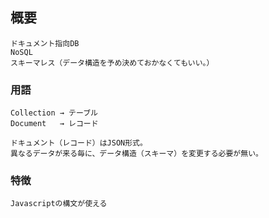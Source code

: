 ## 概要
```
ドキュメント指向DB
NoSQL
スキーマレス（データ構造を予め決めておかなくてもいい。）
```

### 用語
```
Collection → テーブル
Document   → レコード

ドキュメント（レコード）はJSON形式。
異なるデータが来る毎に、データ構造（スキーマ）を変更する必要が無い。
```

### 特徴
```
Javascriptの構文が使える

```
